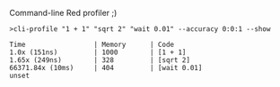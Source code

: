 Command-line Red profiler ;)

`>cli-profile "1 + 1" "sqrt 2" "wait 0.01" --accuracy 0:0:1 --show`
```
Time                 | Memory      | Code
1.0x (151ns)         | 1000        | [1 + 1]
1.65x (249ns)        | 328         | [sqrt 2]
66371.84x (10ms)     | 404         | [wait 0.01]
unset
```